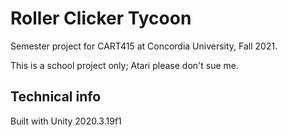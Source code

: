 # Roller Clicker Tycoon

Semester project for CART415 at Concordia University, Fall 2021.

This is a school project only; Atari please don't sue me.

## Technical info
Built with Unity 2020.3.19f1
